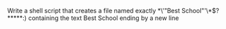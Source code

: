 Write a shell script that creates a file named exactly \*\\'"Best School"\'\\*$\?\*\*\*\*\*:) containing the text Best School ending by a new line
